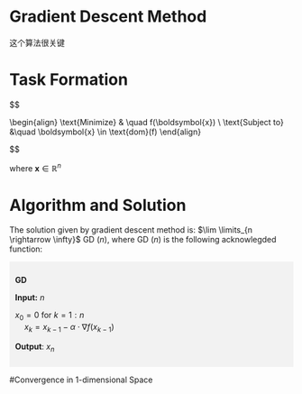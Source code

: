 # Gradient Descent Method
这个算法很关键

# Task Formation

$$ 

\begin{align}
\text{Minimize} & \quad f(\boldsymbol{x})  \\
\text{Subject to} &\quad 
    \boldsymbol{x} \in \text{dom}(f) 
\end{align}

$$ 

where $\boldsymbol{x} \in \mathbb{R}^n$

# Algorithm and Solution
The solution given by gradient descent method is:
$\lim \limits_{n \rightarrow \infty}$ GD $(n)$, where GD $(n)$ is the following acknowlegded function:

<div style="background-color: #f2f2f2; padding: 10px;">

**GD**

**Input:** $n$ 

$x_0 = 0$
for $k = 1: n$  
$\quad x_k = x_{k-1} - \alpha \cdot \nabla{f}(x_{k-1})$

**Output**: $x_n$   
</div>

#Convergence in 1-dimensional Space
